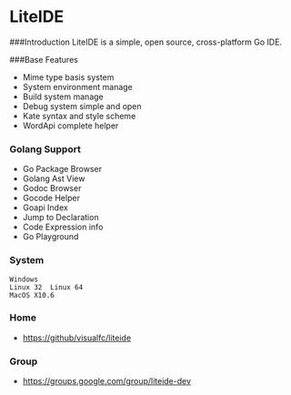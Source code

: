 LiteIDE
=========

###Introduction
    LiteIDE is a simple, open source, cross-platform Go IDE.

###Base Features
 * Mime type basis system
 * System environment manage
 * Build system manage
 * Debug system simple and open
 * Kate syntax and style scheme
 * WordApi complete helper

### Golang Support
 * Go Package Browser
 * Golang Ast View
 * Godoc Browser
 * Gocode Helper
 * Goapi Index
 * Jump to Declaration
 * Code Expression info
 * Go Playground

### System
    Windows
    Linux 32  Linux 64
    MacOS X10.6

### Home
  * <https://github/visualfc/liteide>

### Group
  * <https://groups.google.com/group/liteide-dev>